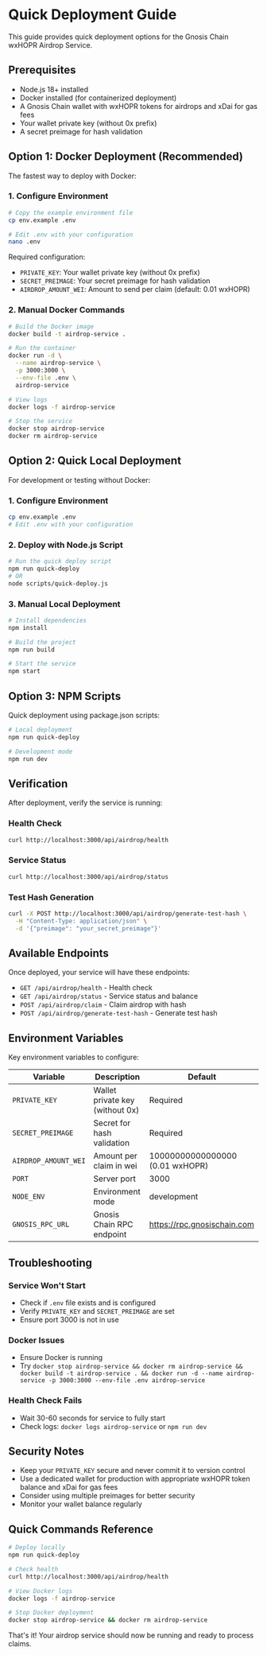 # Quick Deployment Guide

This guide provides quick deployment options for the Gnosis Chain wxHOPR Airdrop Service.

## Prerequisites

- Node.js 18+ installed
- Docker installed (for containerized deployment)
- A Gnosis Chain wallet with wxHOPR tokens for airdrops and xDai for gas fees
- Your wallet private key (without 0x prefix)
- A secret preimage for hash validation

## Option 1: Docker Deployment (Recommended)

The fastest way to deploy with Docker:

### 1. Configure Environment

```bash
# Copy the example environment file
cp env.example .env

# Edit .env with your configuration
nano .env
```

Required configuration:
- `PRIVATE_KEY`: Your wallet private key (without 0x prefix)
- `SECRET_PREIMAGE`: Your secret preimage for hash validation
- `AIRDROP_AMOUNT_WEI`: Amount to send per claim (default: 0.01 wxHOPR)

### 2. Manual Docker Commands

```bash
# Build the Docker image
docker build -t airdrop-service .

# Run the container
docker run -d \
  --name airdrop-service \
  -p 3000:3000 \
  --env-file .env \
  airdrop-service

# View logs
docker logs -f airdrop-service

# Stop the service
docker stop airdrop-service
docker rm airdrop-service
```

## Option 2: Quick Local Deployment

For development or testing without Docker:

### 1. Configure Environment

```bash
cp env.example .env
# Edit .env with your configuration
```

### 2. Deploy with Node.js Script

```bash
# Run the quick deploy script
npm run quick-deploy
# OR
node scripts/quick-deploy.js
```

### 3. Manual Local Deployment

```bash
# Install dependencies
npm install

# Build the project
npm run build

# Start the service
npm start
```

## Option 3: NPM Scripts

Quick deployment using package.json scripts:

```bash
# Local deployment
npm run quick-deploy

# Development mode
npm run dev
```

## Verification

After deployment, verify the service is running:

### Health Check
```bash
curl http://localhost:3000/api/airdrop/health
```

### Service Status
```bash
curl http://localhost:3000/api/airdrop/status
```

### Test Hash Generation
```bash
curl -X POST http://localhost:3000/api/airdrop/generate-test-hash \
  -H "Content-Type: application/json" \
  -d '{"preimage": "your_secret_preimage"}'
```

## Available Endpoints

Once deployed, your service will have these endpoints:

- `GET /api/airdrop/health` - Health check
- `GET /api/airdrop/status` - Service status and balance
- `POST /api/airdrop/claim` - Claim airdrop with hash
- `POST /api/airdrop/generate-test-hash` - Generate test hash

## Environment Variables

Key environment variables to configure:

| Variable | Description | Default |
|----------|-------------|---------|
| `PRIVATE_KEY` | Wallet private key (without 0x) | Required |
| `SECRET_PREIMAGE` | Secret for hash validation | Required |
| `AIRDROP_AMOUNT_WEI` | Amount per claim in wei | 10000000000000000 (0.01 wxHOPR) |
| `PORT` | Server port | 3000 |
| `NODE_ENV` | Environment mode | development |
| `GNOSIS_RPC_URL` | Gnosis Chain RPC endpoint | https://rpc.gnosischain.com |

## Troubleshooting

### Service Won't Start
- Check if `.env` file exists and is configured
- Verify `PRIVATE_KEY` and `SECRET_PREIMAGE` are set
- Ensure port 3000 is not in use

### Docker Issues
- Ensure Docker is running
- Try `docker stop airdrop-service && docker rm airdrop-service && docker build -t airdrop-service . && docker run -d --name airdrop-service -p 3000:3000 --env-file .env airdrop-service`

### Health Check Fails
- Wait 30-60 seconds for service to fully start
- Check logs: `docker logs airdrop-service` or `npm run dev`

## Security Notes

- Keep your `PRIVATE_KEY` secure and never commit it to version control
- Use a dedicated wallet for production with appropriate wxHOPR token balance and xDai for gas fees
- Consider using multiple preimages for better security
- Monitor your wallet balance regularly

## Quick Commands Reference

```bash
# Deploy locally
npm run quick-deploy

# Check health
curl http://localhost:3000/api/airdrop/health

# View Docker logs
docker logs -f airdrop-service

# Stop Docker deployment
docker stop airdrop-service && docker rm airdrop-service
```

That's it! Your airdrop service should now be running and ready to process claims.
